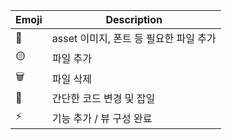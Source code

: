 | Emoji | Description | 
|------|---|
| 🎨 | asset 이미지, 폰트 등 필요한 파일 추가 |
| 🟡 | 파일 추가 |
| 🗑️ | 파일 삭제 |
| 💩 | 간단한 코드 변경 및 잡일 |
| ⚡️ | 기능 추가 / 뷰 구성 완료